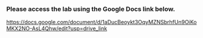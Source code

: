 ### Please access the lab using the Google Docs link below.
https://docs.google.com/document/d/1aDucBeoykt3OqyMZNSbrhfUn9OiKoMKX2NO-AsL4Qhw/edit?usp=drive_link
